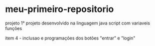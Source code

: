 # meu-primeiro-repositorio
projeto 1°
projeto desenvolvido na linguagem java script com variaveis funções

item 4 - inclusao e programações dos botões "entrar" e "login"
